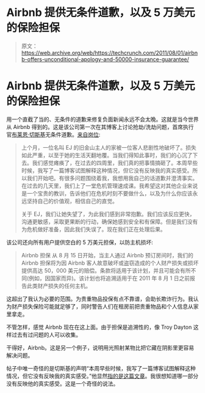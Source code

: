 # Airbnb 提供无条件道歉，以及 5 万美元的保险担保 

> 原文：<https://web.archive.org/web/https://techcrunch.com/2011/08/01/airbnb-offers-unconditional-apology-and-50000-insurance-guarantee/>

# Airbnb 提供无条件道歉，以及 5 万美元的保险担保

用一个直截了当的、无条件的道歉来修复负面新闻永远不会太晚。这就是当今世界从 Airbnb 得到的。这是该公司第一次在其博客上讨论抢劫/洗劫问题，首席执行官[布莱恩·切斯基](https://web.archive.org/web/20221226053521/http://www.crunchbase.com/person/brian-chesky)无条件道歉。[来自岗位](https://web.archive.org/web/20221226053521/http://blog.airbnb.com/our-commitment-to-trust-and-safety):

> 上个月，一位名叫 EJ 的旧金山主人的家被一位客人悲剧性地破坏了。损失如此严重，以至于她的生活天翻地覆。当我们得知此事时，我们的心沉了下去。我们感觉瘫痪了，在过去的四周里，我们真的把事情搞砸了。本周早些时候，我写了一篇博客试图解释这种情况，但它没有反映我的真实感受。所以我们开始吧。有很多问题围绕着我，我想用我自己的话道歉并澄清事实。在过去的几天里，我们上了一堂危机管理速成课。我希望这对其他企业来说是一个宝贵的教训，告诉他们在危机时刻不要做什么，以及为什么你应该永远坚持自己的价值观，相信自己的直觉。
> 
> 关于 EJ，我们让她失望了，为此我们感到非常抱歉。我们应该反应更快，沟通更敏感，采取更果断的行动，确保她感到安全和有保障。但是我们没有为危机做好准备，因此我们失误了。现在我们正在处理后果。

该公司还向所有用户提供空白的 5 万美元担保，以防主机损坏:

> Airbnb 担保
> 从 8 月 15 日开始，当主人通过 Airbnb 预订房间时，我们的 Airbnb 担保将为因 Airbnb 客人故意破坏或盗窃造成的个人财产损失或损坏提供高达 50，000 美元的赔偿。条款将适用于该计划，并且可能会有所不同(例如，因国家而异)。该计划也将追溯适用于在 2011 年 8 月 1 日之前报告此类财产损失的任何主机。

这超出了我认为必要的范围。为贵重物品投保有点不靠谱，会助长欺诈行为。我认为财产损失保险可能就足够了，同时警告人们在租房前把贵重物品和个人信息从家里拿走。

不管怎样，感觉 Airbnb 现在在这上面。由于担保是追溯性的，像 Troy Dayton 这样过去有过问题的人可以收集。

干得好，Airbnb。这是另一个例子，说明用光照射某物比把它藏在阴影里更容易解决问题。

帖子中唯一奇怪的是切斯基的声明“本周早些时候，我写了一篇博客试图解释这种情况，但它没有反映我的真实感受。”他显然[指的是这篇文章](https://web.archive.org/web/20221226053521/https://techcrunch.com/2011/07/27/on-safety-a-word-from-airbnb/)。我很想知道哪一部分没有反映他的真实感受。这是一个奇怪的说法。